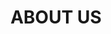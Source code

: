 ---
templateKey: about-page
title: ABOUT US
values:
  mission: >
    Lorem, ipsum dolor sit amet consectetur adipisicing elit. Soluta reiciendis animi ab iusto tenetur quod. Unde voluptas hic, inventore obcaecati exercitationem debitis consequatur dolores numquam eum, architecto ullam, pariatur at?
  style: >
    Lorem, ipsum dolor sit amet consectetur adipisicing elit. Soluta reiciendis animi ab iusto tenetur quod. Unde voluptas hic, inventore obcaecati exercitationem debitis consequatur dolores numquam eum, architecto ullam, pariatur at?
  promise: > 
    Lorem, ipsum dolor sit amet consectetur adipisicing elit. Soluta reiciendis animi ab iusto tenetur quod. Unde voluptas hic, inventore obcaecati exercitationem debitis consequatur dolores numquam eum, architecto ullam, pariatur at?
  vibe: >
    Lorem, ipsum dolor sit amet consectetur adipisicing elit. Soluta reiciendis animi ab iusto tenetur quod. Unde voluptas hic, inventore obcaecati exercitationem debitis consequatur dolores numquam eum, architecto ullam, pariatur at?
story:
  2015: >
    Lorem, ipsum dolor sit amet consectetur adipisicing elit. Soluta reiciendis animi ab iusto tenetur quod. Unde voluptas hic, inventore obcaecati exercitationem debitis consequatur dolores numquam eum, architecto ullam, pariatur at?      
  2016: >
    Lorem, ipsum dolor sit amet consectetur adipisicing elit. Soluta reiciendis animi ab iusto tenetur quod. Unde voluptas hic, inventore obcaecati exercitationem debitis consequatur dolores numquam eum, architecto ullam, pariatur at?      
  2017: >
    Lorem, ipsum dolor sit amet consectetur adipisicing elit. Soluta reiciendis animi ab iusto tenetur quod. Unde voluptas hic, inventore obcaecati exercitationem debitis consequatur dolores numquam eum, architecto ullam, pariatur at?    
  2018: >
    Lorem, ipsum dolor sit amet consectetur adipisicing elit. Soluta reiciendis animi ab iusto tenetur quod. Unde voluptas hic, inventore obcaecati exercitationem debitis consequatur dolores numquam eum, architecto ullam, pariatur at?      
  2019: >
    Lorem, ipsum dolor sit amet consectetur adipisicing elit. Soluta reiciendis animi ab iusto tenetur quod. Unde voluptas hic, inventore obcaecati exercitationem debitis consequatur dolores numquam eum, architecto ullam, pariatur at?      
  2020: >
    Lorem, ipsum dolor sit amet consectetur adipisicing elit. Soluta reiciendis animi ab iusto tenetur quod. Unde voluptas hic, inventore obcaecati exercitationem debitis consequatur dolores numquam eum, architecto ullam, pariatur at?        
---